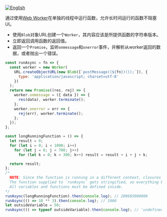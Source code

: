 
<a href="./README.md" target="_blank"><img src="https://img.shields.io/badge/-English-gray" alt="English"/></a>

通过使用[Web Worker](https://developer.mozilla.org/en-US/docs/Web/API/Web_Workers_API/Using_web_workers)在单独的线程中运行函数，允许长时间运行的函数不阻塞UI。

- 使用`Blob`对象URL创建一个`Worker`，其内容应该是所提供函数的字符串版本。
- 立即返回调用函数的返回值。
- 返回一个`Promise`，监听`onmessage`和`onerror`事件，并解析从worker返回的数据，或者抛出一个错误。


```js
const runAsync = fn => {
  const worker = new Worker(
    URL.createObjectURL(new Blob([`postMessage((${fn})());`]), {
      type: 'application/javascript; charset=utf-8'
    })
  );
  return new Promise((res, rej) => {
    worker.onmessage = ({ data }) => {
      res(data), worker.terminate();
    };
    worker.onerror = err => {
      rej(err), worker.terminate();
    };
  });
};
```

```js
const longRunningFunction = () => {
  let result = 0;
  for (let i = 0; i < 1000; i++)
    for (let j = 0; j < 700; j++)
      for (let k = 0; k < 300; k++) result = result + i + j + k;

  return result;
};
/*
  NOTE: Since the function is running in a different context, closures are not supported.
  The function supplied to `runAsync` gets stringified, so everything becomes literal.
  All variables and functions must be defined inside.
*/
runAsync(longRunningFunction).then(console.log); // 209685000000
runAsync(() => 10 ** 3).then(console.log); // 1000
let outsideVariable = 50;
runAsync(() => typeof outsideVariable).then(console.log); // 'undefined'
```
